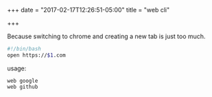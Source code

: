 +++
date = "2017-02-17T12:26:51-05:00"
title = "web cli"

+++

Because switching to chrome and creating a new tab is just
too much.

```bash
#!/bin/bash
open https://$1.com
```

usage:

```
web google
web github
```
